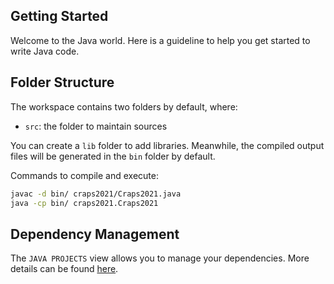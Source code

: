 ## Getting Started

Welcome to the Java world. Here is a guideline to help you get started to write Java code.

## Folder Structure

The workspace contains two folders by default, where:

- `src`: the folder to maintain sources

You can create a `lib` folder to add libraries.
Meanwhile, the compiled output files will be generated in the `bin` folder by default.

Commands to compile and execute:
```sh
javac -d bin/ craps2021/Craps2021.java
java -cp bin/ craps2021.Craps2021
```

## Dependency Management

The `JAVA PROJECTS` view allows you to manage your dependencies. More details can be found [here](https://github.com/microsoft/vscode-java-dependency#manage-dependencies).